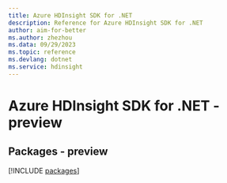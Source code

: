 ```yaml
---
title: Azure HDInsight SDK for .NET
description: Reference for Azure HDInsight SDK for .NET
author: aim-for-better
ms.author: zhezhou
ms.data: 09/29/2023
ms.topic: reference
ms.devlang: dotnet
ms.service: hdinsight
---
```

# Azure HDInsight SDK for .NET - preview
## Packages - preview
[!INCLUDE [packages](hdinsight-index.md)]